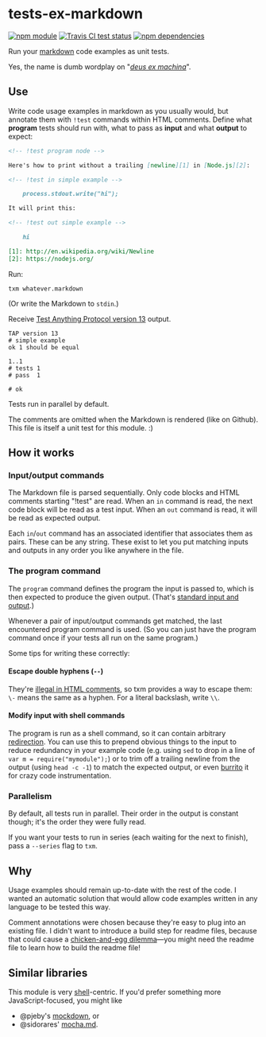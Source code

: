 # tests-ex-markdown

[![npm module](https://img.shields.io/npm/v/tests-ex-markdown.svg?style=flat-square)][1]
[![Travis CI test status](https://img.shields.io/travis/anko/tests-ex-markdown.svg?style=flat-square)][2]
[![npm dependencies](https://img.shields.io/david/anko/tests-ex-markdown.svg?style=flat-square)][3]

Run your [markdown][4] code examples as unit tests.

Yes, the name is dumb wordplay on "[*deus ex machina*][5]".

## Use

Write code usage examples in markdown as you usually would, but annotate them
with `!test` commands within HTML comments.  Define what **program** tests
should run with, what to pass as **input** and what **output** to expect:

<!-- !test program
# Write to temporary file, ignore TAP's last newlines
F=$(mktemp); cat > "$F";
./index.ls $F | head -c -2;
rm -f "$F"
-->

<!-- !test in simple -->

```md
<!-- !test program node -->

Here's how to print without a trailing [newline][1] in [Node.js][2]:

<!-- !test in simple example -->

    process.stdout.write("hi");

It will print this:

<!-- !test out simple example -->

    hi

[1]: http://en.wikipedia.org/wiki/Newline
[2]: https://nodejs.org/
```

Run:

    txm whatever.markdown

(Or write the Markdown to `stdin`.)

Receive [Test Anything Protocol version 13][6] output.

<!-- !test out simple -->

    TAP version 13
    # simple example
    ok 1 should be equal

    1..1
    # tests 1
    # pass  1

    # ok

Tests run in parallel by default.

The comments are omitted when the Markdown is rendered (like on Github).  This
file is itself a unit test for this module. :)

## How it works

### Input/output commands

The Markdown file is parsed sequentially.  Only code blocks and HTML comments
starting "!test" are read. When an `in` command is read, the next code block
will be read as a test input.  When an `out` command is read, it will be read
as expected output.

Each `in`/`out` command has an associated identifier that associates them as
pairs.  These can be any string.  These exist to let you put matching inputs
and outputs in any order you like anywhere in the file.

### The program command

The `program` command defines the program the input is passed to, which is then
expected to produce the given output.  (That's [standard input and output][7].)

Whenever a pair of input/output commands get matched, the last encountered
program command is used.  (So you can just have the program command once if
your tests all run on the same program.)

Some tips for writing these correctly:

#### Escape double hyphens (`--`)

They're [illegal in HTML comments][8], so txm provides a way to escape them:
`\-` means the same as a hyphen.  For a literal backslash, write `\\`.

#### Modify input with shell commands

The program is run as a shell command, so it can contain arbitrary
[redirection][9].  You can use this to prepend obvious things to the input to
reduce redundancy in your example code (e.g. using `sed` to drop in a line of
`var m = require("mymodule");`) or to trim off a trailing newline from the
output (using `head -c -1`) to match the expected output, or even [burrito][10]
it for crazy code instrumentation.

### Parallelism

By default, all tests run in parallel.  Their order in the output is constant
though; it's the order they were fully read.

If you want your tests to run in series (each waiting for the next to finish),
pass a `--series` flag to `txm`.

## Why

Usage examples should remain up-to-date with the rest of the code.  I wanted an
automatic solution that would allow code examples written in any language to be
tested this way.

Comment annotations were chosen because they're easy to plug into an existing
file.  I didn't want to introduce a build step for readme files, because that
could cause a [chicken-and-egg dilemma][11]—you might need the readme file to
learn how to build the readme file!

## Similar libraries

This module is very [shell][12]-centric.  If you'd prefer something more
JavaScript-focused, you might like

-   @pjeby's [mockdown][13], or
-   @sidorares' [mocha.md][14].

[1]: https://www.npmjs.com/package/tests-ex-markdown
[2]: https://travis-ci.org/anko/tests-ex-markdown
[3]: https://david-dm.org/anko/tests-ex-markdown
[4]: http://daringfireball.net/projects/markdown/syntax
[5]: http://en.wikipedia.org/wiki/Deus_ex_machina
[6]: https://testanything.org/tap-version-13-specification.html
[7]: http://en.wikipedia.org/wiki/Standard_streams
[8]: http://www.w3.org/TR/REC-xml/#sec-comments
[9]: http://en.wikipedia.org/wiki/Redirection_(computing)
[10]: https://github.com/substack/node-burrito
[11]: http://en.wikipedia.org/wiki/Chicken_or_the_egg
[12]: https://en.wikipedia.org/wiki/Shell_(computing)
[13]: https://github.com/pjeby/mockdown
[14]: https://github.com/sidorares/mocha.md
